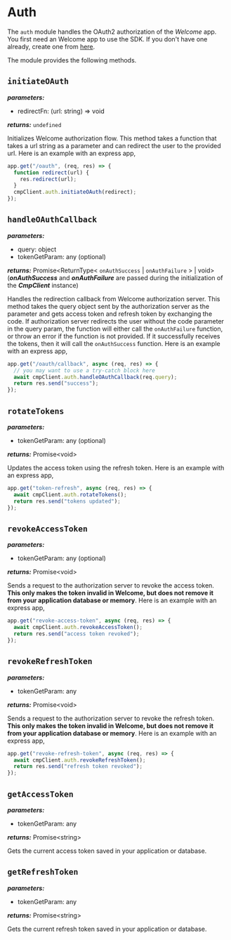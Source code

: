 # Auth

The `auth` module handles the OAuth2 authorization of the _Welcome_ app. You first need an Welcome app to use the SDK. If you don't have one already, create one from [here](https://app.welcomesoftware.com/cloud/settings/apps-and-webhooks/apps/create).

The module provides the following methods.

## `initiateOAuth`

**_parameters:_**

- redirectFn: (url: string) => void

**_returns:_** `undefined`

Initializes Welcome authorization flow. This method takes a function that takes a url string as a parameter and can redirect the user to the provided url. Here is an example with an express app,

```js
app.get("/oauth", (req, res) => {
  function redirect(url) {
    res.redirect(url);
  }
  cmpClient.auth.initiateOAuth(redirect);
});
```

## `handleOAuthCallback`

**_parameters:_**

- query: object
- tokenGetParam: any (optional)

**_returns:_** Promise<ReturnType< `onAuthSuccess` | `onAuthFailure` > | void> (___onAuthSuccess___ and ___onAuthFailure___ are passed during the initialization of the ___CmpClient___ instance)

Handles the redirection callback from Welcome authorization server. This method takes the query object sent by the authorization server as the parameter and gets access token and refresh token by exchanging the code. If authorization server redirects the user without the code parameter in the query param, the function will either call the `onAuthFailure` function, or throw an error if the function is not provided. If it successfully receives the tokens, then it will call the `onAuthSuccess` function. Here is an example with an express app,

```js
app.get("/oauth/callback", async (req, res) => {
  // you may want to use a try-catch block here
  await cmpClient.auth.handleOAuthCallback(req.query);
  return res.send("success");
});
```

## `rotateTokens`

**_parameters:_**

- tokenGetParam: any (optional)

**_returns:_** Promise\<void\>

Updates the access token using the refresh token. Here is an example with an express app,

```js
app.get("token-refresh", async (req, res) => {
  await cmpClient.auth.rotateTokens();
  return res.send("tokens updated");
});
```

## `revokeAccessToken`

**_parameters:_**

- tokenGetParam: any (optional)

**_returns:_** Promise\<void\>

Sends a request to the authorization server to revoke the access token. **This only makes the token invalid in Welcome, but does not remove it from your application database or memory**. Here is an example with an express app,

```js
app.get("revoke-access-token", async (req, res) => {
  await cmpClient.auth.revokeAccessToken();
  return res.send("access token revoked");
});
```

## `revokeRefreshToken`

**_parameters:_**

- tokenGetParam: any

**_returns:_** Promise\<void\>

Sends a request to the authorization server to revoke the refresh token. **This only makes the token invalid in Welcome, but does not remove it from your application database or memory**. Here is an example with an express app,

```js
app.get("revoke-refresh-token", async (req, res) => {
  await cmpClient.auth.revokeRefreshToken();
  return res.send("refresh token revoked");
});
```

## `getAccessToken`

**_parameters:_**

- tokenGetParam: any

**_returns:_** Promise\<string\>

Gets the current access token saved in your application or database.

## `getRefreshToken`

**_parameters:_**

- tokenGetParam: any

**_returns:_** Promise\<string\>

Gets the current refresh token saved in your application or database.
